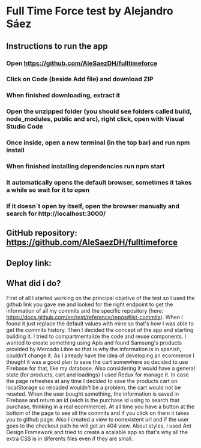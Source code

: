 # Full Time Force test by Alejandro Sáez

## Instructions to run the app

### Open https://github.com/AleSaezDH/fulltimeforce

### Click on Code (beside Add file) and download ZIP

### When finished downloading, extract it

### Open the unzipped folder (you should see folders called build, node_modules, public and src), right click, open with Visual Studio Code

### Once inside, open a new terminal (in the top bar) and run npm install

### When finished installing dependencies run npm start

### It automatically opens the default browser, sometimes it takes a while so wait for it to open

### If it doesn´t open by itself, open the browser manually and search for http://localhost:3000/

## GitHub repository: https://github.com/AleSaezDH/fulltimeforce

## Deploy link: 

## What did i do?

First of all I started working on the principal objetive of the test so I used the github link you gave me and looked for the right endpoint to get the information of all my commits and the specific repository (here: https://docs.github.com/en/rest/reference/repos#list-commits). When I found it just replace the default values with mine so that's how I was able to get the commits history. Then I decided the concept of the app and starting building it. I tried to compartmentalize the code and reuse components. I wanted to create something using Apis and found Samsung's products provided by Mercado Libre so that is why the information is in spanish, couldn't change it. As I already have the idea of developing an ecommerce I thought it was a good plan to save the cart somewhere so decided to use Firebase for that, like my database. Also considering it would have a general state (for products, cart and loadings) I used Redux for manage it. In case the page refreshes at any time I decided to save the products cart on localStorage so reloaded wouldn't be a problem, the cart would not be reseted. When the user bought something, the information is saved in Firebase and return an id (wich is the purchase id using to search that purchase, thinking in a real ecommerce). At all time you have a button at the bottom of the page to see all the commits and if you click on them it takes you to github page. Also I created a view to nonexistent url and if the user goes to the checkout path he will get an 404 view. About styles, I used Ant Design Framework and tried to create a scalable app so that's why all the extra CSS is in diferents files even if they are small.